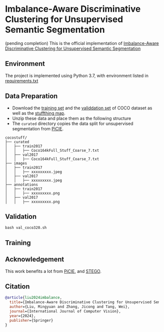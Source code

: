 # Imbalance-Aware Discriminative Clustering for Unsupervised Semantic Segmentation 

(pending completion) This is the official implementation of [Imbalance-Aware Discriminative Clustering for Unsupervised Semantic Segmentation](https://link.springer.com/article/10.1007/s11263-024-02083-x)

## Environment
The project is implemented using Python 3.7, with environment listed in [requirements.txt](https://github.com/MY-LIU100101/IDDC/blob/main/requirements.txt "requirements.txt")


## Data Preparation
- Download the [training set](http://images.cocodataset.org/zips/train2017.zip) and the [validdation set](http://images.cocodataset.org/zips/val2017.zip) of COCO dataset as well as the [stuffthing map](http://calvin.inf.ed.ac.uk/wp-content/uploads/data/cocostuffdataset/stuffthingmaps_trainval2017.zip).
- Unzip these data and place them as the following structure
- The `curated` directory copies the data split for unsupervised segmentation from [PiCIE](https://github.com/janghyuncho/PiCIE).

```text
cocostuff/
├── curated
│   ├── train2017
│   │   ├── Coco164kFull_Stuff_Coarse_7.txt
│   ├── val2017
│   │   ├── Coco164kFull_Stuff_Coarse_7.txt
├── images
│   ├── train2017
│   │   ├── xxxxxxxxx.jpeg
│   ├── val2017
│   │   ├── xxxxxxxxx.jpeg
├── annotations
│   ├── train2017
│   │   ├── xxxxxxxxx.png
│   ├── val2017
│   │   ├── xxxxxxxxx.png

```
## Validation
`bash val_coco320.sh`

## Training

## Acknowledgement

This work benefits a lot from [PiCIE](https://github.com/janghyuncho/PiCIE), and [STEGO](https://github.com/mhamilton723/STEGO).

## Citation
```bibtex
@article{liu2024imbalance,
  title={Imbalance-Aware Discriminative Clustering for Unsupervised Semantic Segmentation},
  author={Liu, Mingyuan and Zhang, Jicong and Tang, Wei},
  journal={International Journal of Computer Vision},
  year={2024},
  publisher={Springer}
}
```
